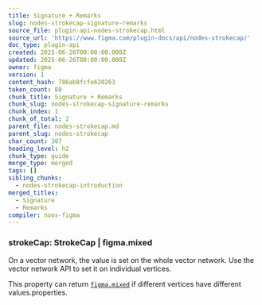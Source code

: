 ```yaml
---
title: Signature + Remarks
slug: nodes-strokecap-signature-remarks
source_file: plugin-api-nodes-strokecap.html
source_url: 'https://www.figma.com/plugin-docs/api/nodes-strokecap/'
doc_type: plugin-api
created: 2025-06-26T00:00:00.000Z
updated: 2025-06-26T00:00:00.000Z
owner: figma
version: 1
content_hash: 786ab8fcfe620263
token_count: 88
chunk_title: Signature + Remarks
chunk_slug: nodes-strokecap-signature-remarks
chunk_index: 1
chunk_of_total: 2
parent_file: nodes-strokecap.md
parent_slug: nodes-strokecap
char_count: 307
heading_level: h2
chunk_type: guide
merge_type: merged
tags: []
sibling_chunks:
  - nodes-strokecap-introduction
merged_titles:
  - Signature
  - Remarks
compiler: noos-figma
---
```


### strokeCap: StrokeCap | figma.mixed

On a vector network, the value is set on the whole vector network. Use the vector network API to set it on individual vertices.

This property can return [`figma.mixed`](/plugin-docs/api/properties/figma-mixed/) if different vertices have different values.properties.

